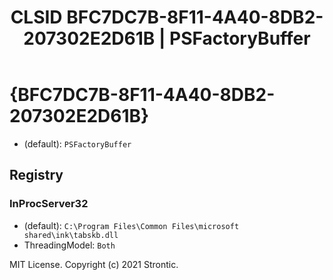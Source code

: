 ﻿---
title: "CLSID BFC7DC7B-8F11-4A40-8DB2-207302E2D61B | PSFactoryBuffer"
excerpt: What is COM-Object CLSID BFC7DC7B-8F11-4A40-8DB2-207302E2D61B?
---

# {BFC7DC7B-8F11-4A40-8DB2-207302E2D61B}

* (default): `PSFactoryBuffer`

## Registry


### InProcServer32

* (default): `C:\Program Files\Common Files\microsoft shared\ink\tabskb.dll`
* ThreadingModel: `Both`

MIT License. Copyright (c) 2021 Strontic.


